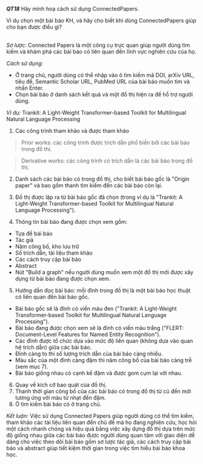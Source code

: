 ***QT18*** Hãy minh hoạ cách sử dụng ConnectedPapers.

Ví dụ chọn một bài báo KH, và hãy cho biết khi dùng ConnectedPapers giúp cho bạn được điều gì? <br/><br/>

_Sơ lược:_ Connected Papers là một công cụ trực quan giúp người dùng tìm kiếm và khám phá các bài báo có liên quan đến lĩnh vực nghiên cứu của họ.

_Cách sử dụng:_

- Ở trang chủ, người dùng có thể nhập vào ô tìm kiếm mã DOI, arXiv URL, tiêu đề, Semantic Scholar URL, PubMed URL của bài báo muốn tìm và nhấn Enter.
- Chọn bài báo ở danh sách kết quả và một đồ thị hiện ra để hỗ trợ người dùng.

_Ví dụ:_ Trankit: A Light-Weight Transformer-based Toolkit for Multilingual Natural Language Processing



1. Các công trình tham khảo và được tham khảo
> Prior works: các công trình được trích dẫn phổ biến bởi các bài báo trong đồ thị.

> Derivative works: các công trình có trích dẫn là các bài báo trong đồ thị.

2. Danh sách các bài báo có trong đồ thị, cho biết bài báo gốc là &quot;Origin paper&quot; và bao gồm thanh tìm kiếm đến các bài báo còn lại.

3. Đồ thị được lập ra từ bài báo gốc đã chọn (trong ví dụ là &quot;Trankit: A Light-Weight Transformer-based Toolkit for Multilingual Natural Language Processing&quot;).

4. Thông tin bài báo đang được chọn xem gồm:
- Tựa đề bài báo
- Tác giả
- Năm công bố, kho lưu trữ
- Số trích dẫn, tài liệu tham khảo
- Các cách truy cập bài báo
- Abstract
- Nút &quot;Build a graph&quot; nếu người dùng muốn xem một đồ thị mới được xây dựng từ bài báo đang được chọn xem.

5. Hướng dẫn đọc bài báo: mỗi đỉnh trong đồ thị là một bài báo học thuật có liên quan đến bài báo gốc.
- Bài báo gốc sẽ là đỉnh có viền màu đen (&quot;Trankit: A Light-Weight Transformer-based Toolkit for Multilingual Natural Language Processing&quot;).
- Bài báo đang được chọn xem sẽ là đỉnh có viền màu trắng (&quot;FLERT: Document-Level Features for Named Entity Recognition&quot;).
- Các đỉnh được tổ chức dựa vào mức độ liên quan (không dựa vào quan hệ trích dẫn) giữa các bài báo.
- Đỉnh càng to thì số lượng trích dẫn của bài báo càng nhiều.
- Màu sắc của một đỉnh càng đậm thì năm công bố của bài báo càng trễ (xem mục 7).
- Bài báo giống nhau có cạnh kề đậm và được gom cụm lại với nhau.

6. Quay về kích cỡ bao quát của đồ thị.
7. Thanh thời gian công bố của các bài báo có trong đồ thị từ cũ đến mới tương ứng với màu từ nhạt đến đậm.
8. Ô tìm kiếm bài báo có ở trang chủ.

_Kết luận:_ Việc sử dụng Connected Papers giúp người dùng có thể tìm kiếm, tham khảo các tài liệu liên quan đến chủ đề mà họ đang nghiên cứu, học hỏi một cách nhanh chóng và hiệu quả bằng việc xây dựng đồ thị dựa trên mức độ giống nhau giữa các bài báo được người dùng quan tâm với giao diện dễ dàng cho việc theo dõi bài báo gồm sơ lược tác giả, các cách truy cập bài báo và abstract giúp tiết kiệm thời gian trong việc tìm hiểu bài báo khoa học.
